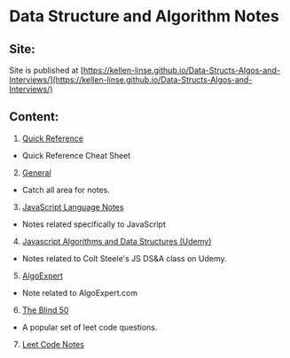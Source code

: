 # Data Structure and Algorithm Notes

## Site:

Site is published at [https://kellen-linse.github.io/Data-Structs-Algos-and-Interviews/](https://kellen-linse.github.io/Data-Structs-Algos-and-Interviews/)


## Content:

1. [Quick Reference](./Quick_Reference/index.md)
  - Quick Reference Cheat Sheet

2. [General](./General_Notes/index.md)
  - Catch all area for notes.

3. [JavaScript Language Notes](./JavaScript_Notes/notes.md)
  - Notes related specifically to JavaScript

4. [Javascript Algorithms and Data Structures (Udemy)](/JS_Algorithms_and_Data_Structures/index.md)
  - Notes related to Colt Steele's JS DS&A class on Udemy.

5. [AlgoExpert](./AlgoExpert/index.md)
  - Note related to AlgoExpert.com

6. [The Blind 50](./Blind_50/index.md)
  - A popular set of leet code questions.

7. [Leet Code Notes](Leet_Code_Notes/index.md)
